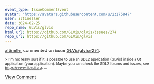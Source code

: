 ```yaml
---
event_type: IssueCommentEvent
avatar: "https://avatars.githubusercontent.com/u/2217584?"
user: altineller
date: 2024-02-25
repo_name: GLVis/glvis
html_url: https://github.com/GLVis/glvis/issues/274
repo_url: https://github.com/GLVis/glvis
---
```


<a href='https://github.com/altineller' target='_blank'>altineller</a> commented on issue <a href='https://github.com/GLVis/glvis/issues/274' target='_blank'>GLVis/glvis#274</a>.

<small>> I'm not really sure if it is possible to use an SDL2 application (GLVis) inside a Qt application (your application). Maybe you can check the SDL2 forums and issues, see https://www.libsdl.org....</small>

<a href='https://github.com/GLVis/glvis/issues/274' target='_blank'>View Comment</a>